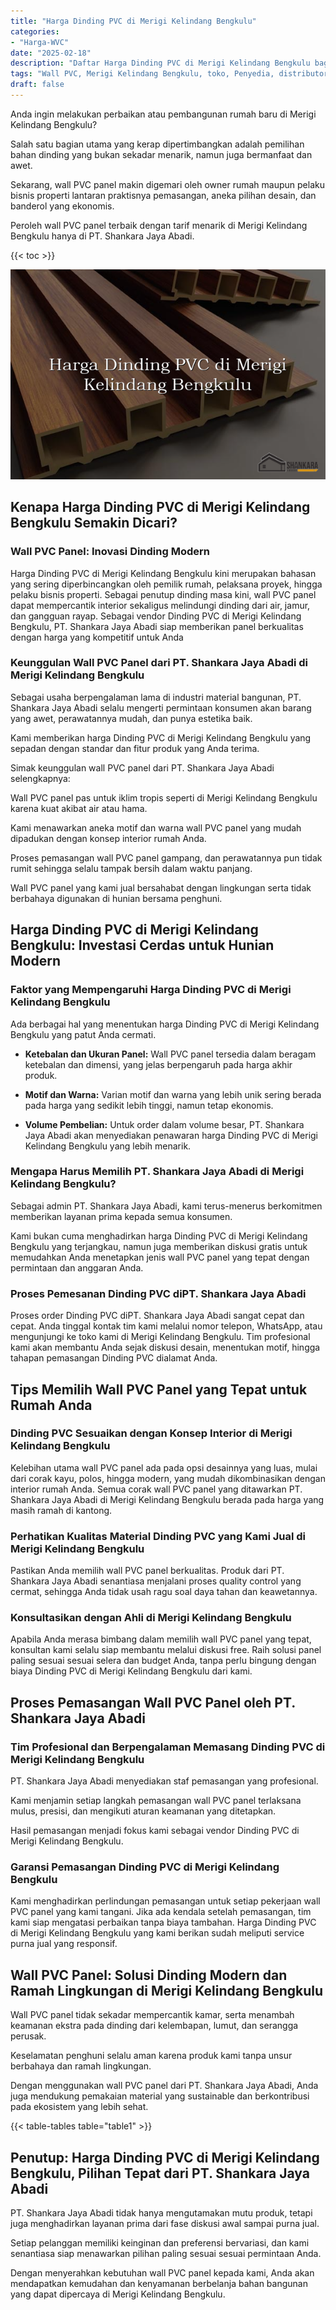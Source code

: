 ```yaml
---
title: "Harga Dinding PVC di Merigi Kelindang Bengkulu"
categories: 
- "Harga-WVC"
date: "2025-02-18"
description: "Daftar Harga Dinding PVC di Merigi Kelindang Bengkulu bagi rumah, kantor, dan toko. Panel berkualitas, variasi motif, variasi warna elegan, beserta jasa instalasi dikerjakan oleh tim berpengalaman serta kepastian resmi!|Servis penyediaan Dinding PVC di Merigi Kelindang Bengkulu bagi kebutuhan rumah, perkantoran, maupun ritel, dengan produk terbaik dan penempatan oleh teknisi berpengalaman dan garansi resmi.|Pilihan Dinding PVC di Merigi Kelindang Bengkulu yang andal untuk tempat tinggal, perkantoran, serta ritel, bersama material berkualitas dan pemasangan ditangani oleh tim ahli serta jaminan resmi.|Penjualan Dinding PVC di Merigi Kelindang Bengkulu untuk rumah, office, dan gerai, dengan panel berkualitas dan instalasi ditangani oleh tim ahli, disertai beserta jaminan resmi.}"
tags: "Wall PVC, Merigi Kelindang Bengkulu, toko, Penyedia, distributor"
draft: false
---
```


Anda ingin melakukan perbaikan atau pembangunan rumah baru di Merigi Kelindang Bengkulu?

Salah satu bagian utama yang kerap dipertimbangkan adalah pemilihan bahan dinding yang bukan sekadar menarik, namun juga bermanfaat dan awet.

Sekarang, wall PVC panel makin digemari oleh owner rumah maupun pelaku bisnis properti lantaran praktisnya pemasangan, aneka pilihan desain, dan banderol yang ekonomis.

Peroleh wall PVC panel terbaik dengan tarif menarik di Merigi Kelindang Bengkulu hanya di PT. Shankara Jaya Abadi.

{{< toc >}}

![Harga Dinding PVC di Merigi Kelindang Bengkulu](/images/Harga-WVC/Harga-Dinding-PVC-di-Merigi-Kelindang-Bengkulu.png)


## Kenapa Harga Dinding PVC di Merigi Kelindang Bengkulu Semakin Dicari?

### Wall PVC Panel: Inovasi Dinding Modern

Harga Dinding PVC di Merigi Kelindang Bengkulu kini merupakan bahasan yang sering diperbincangkan oleh pemilik rumah, pelaksana proyek, hingga pelaku bisnis properti. Sebagai penutup dinding masa kini, wall PVC panel dapat mempercantik interior sekaligus melindungi dinding dari air, jamur, dan gangguan rayap. Sebagai vendor Dinding PVC di Merigi Kelindang Bengkulu, PT. Shankara Jaya Abadi siap memberikan panel berkualitas dengan harga yang kompetitif untuk Anda

### Keunggulan Wall PVC Panel dari PT. Shankara Jaya Abadi di Merigi Kelindang Bengkulu

Sebagai usaha berpengalaman lama di industri material bangunan, PT. Shankara Jaya Abadi selalu mengerti permintaan konsumen akan barang yang awet, perawatannya mudah, dan punya estetika baik.

Kami memberikan harga Dinding PVC di Merigi Kelindang Bengkulu yang sepadan dengan standar dan fitur produk yang Anda terima.

Simak keunggulan wall PVC panel dari PT. Shankara Jaya Abadi selengkapnya:

Wall PVC panel pas untuk iklim tropis seperti di Merigi Kelindang Bengkulu karena kuat akibat air atau hama.

Kami menawarkan aneka motif dan warna wall PVC panel yang mudah dipadukan dengan konsep interior rumah Anda.

Proses pemasangan wall PVC panel gampang, dan perawatannya pun tidak rumit sehingga selalu tampak bersih dalam waktu panjang.

Wall PVC panel yang kami jual bersahabat dengan lingkungan serta tidak berbahaya digunakan di hunian bersama penghuni.

## Harga Dinding PVC di Merigi Kelindang Bengkulu: Investasi Cerdas untuk Hunian Modern

### Faktor yang Mempengaruhi Harga Dinding PVC di Merigi Kelindang Bengkulu

Ada berbagai hal yang menentukan harga Dinding PVC di Merigi Kelindang Bengkulu yang patut Anda cermati.

- **Ketebalan dan Ukuran Panel:** Wall PVC panel tersedia dalam beragam ketebalan dan dimensi, yang jelas berpengaruh pada harga akhir produk.

- **Motif dan Warna:** Varian motif dan warna yang lebih unik sering berada pada harga yang sedikit lebih tinggi, namun tetap ekonomis.

- **Volume Pembelian:** Untuk order dalam volume besar, PT. Shankara Jaya Abadi akan menyediakan penawaran harga Dinding PVC di Merigi Kelindang Bengkulu yang lebih menarik.

### Mengapa Harus Memilih PT. Shankara Jaya Abadi di Merigi Kelindang Bengkulu?

Sebagai admin PT. Shankara Jaya Abadi, kami terus-menerus berkomitmen memberikan layanan prima kepada semua konsumen.

Kami bukan cuma menghadirkan harga Dinding PVC di Merigi Kelindang Bengkulu yang terjangkau, namun juga memberikan diskusi gratis untuk memudahkan Anda menetapkan jenis wall PVC panel yang tepat dengan permintaan dan anggaran Anda.

### Proses Pemesanan Dinding PVC diPT. Shankara Jaya Abadi

Proses order Dinding PVC diPT. Shankara Jaya Abadi sangat cepat dan cepat. Anda tinggal kontak tim kami melalui nomor telepon, WhatsApp, atau mengunjungi ke toko kami di Merigi Kelindang Bengkulu. Tim profesional kami akan membantu Anda sejak diskusi desain, menentukan motif, hingga tahapan pemasangan Dinding PVC dialamat Anda.

## Tips Memilih Wall PVC Panel yang Tepat untuk Rumah Anda

### Dinding PVC Sesuaikan dengan Konsep Interior di Merigi Kelindang Bengkulu

Kelebihan utama wall PVC panel ada pada opsi desainnya yang luas, mulai dari corak kayu, polos, hingga modern, yang mudah dikombinasikan dengan interior rumah Anda. Semua corak wall PVC panel yang ditawarkan PT. Shankara Jaya Abadi di Merigi Kelindang Bengkulu berada pada harga yang masih ramah di kantong.

### Perhatikan Kualitas Material Dinding PVC yang Kami Jual di Merigi Kelindang Bengkulu

Pastikan Anda memilih wall PVC panel berkualitas. Produk dari PT. Shankara Jaya Abadi senantiasa menjalani proses quality control yang cermat, sehingga Anda tidak usah ragu soal daya tahan dan keawetannya.

### Konsultasikan dengan Ahli di Merigi Kelindang Bengkulu

Apabila Anda merasa bimbang dalam memilih wall PVC panel yang tepat, konsultan kami selalu siap membantu melalui diskusi free. Raih solusi panel paling sesuai sesuai selera dan budget Anda, tanpa perlu bingung dengan biaya Dinding PVC di Merigi Kelindang Bengkulu dari kami.

## Proses Pemasangan Wall PVC Panel oleh PT. Shankara Jaya Abadi

### Tim Profesional dan Berpengalaman Memasang Dinding PVC di Merigi Kelindang Bengkulu

PT. Shankara Jaya Abadi menyediakan staf pemasangan yang profesional.

Kami menjamin setiap langkah pemasangan wall PVC panel terlaksana mulus, presisi, dan mengikuti aturan keamanan yang ditetapkan.

Hasil pemasangan menjadi fokus kami sebagai vendor Dinding PVC di Merigi Kelindang Bengkulu.

### Garansi Pemasangan Dinding PVC di Merigi Kelindang Bengkulu

Kami menghadirkan perlindungan pemasangan untuk setiap pekerjaan wall PVC panel yang kami tangani. Jika ada kendala setelah pemasangan, tim kami siap mengatasi perbaikan tanpa biaya tambahan. Harga Dinding PVC di Merigi Kelindang Bengkulu yang kami berikan sudah meliputi service purna jual yang responsif.

## Wall PVC Panel: Solusi Dinding Modern dan Ramah Lingkungan di Merigi Kelindang Bengkulu

Wall PVC panel tidak sekadar mempercantik kamar, serta menambah keamanan ekstra pada dinding dari kelembapan, lumut, dan serangga perusak.

Keselamatan penghuni selalu aman karena produk kami tanpa unsur berbahaya dan ramah lingkungan.

Dengan menggunakan wall PVC panel dari PT. Shankara Jaya Abadi, Anda juga mendukung pemakaian material yang sustainable dan berkontribusi pada ekosistem yang lebih sehat.

{{< table-tables table="table1" >}}

## Penutup: Harga Dinding PVC di Merigi Kelindang Bengkulu, Pilihan Tepat dari PT. Shankara Jaya Abadi

PT. Shankara Jaya Abadi tidak hanya mengutamakan mutu produk, tetapi juga menghadirkan layanan prima dari fase diskusi awal sampai purna jual.

Setiap pelanggan memiliki keinginan dan preferensi bervariasi, dan kami senantiasa siap menawarkan pilihan paling sesuai sesuai permintaan Anda.

Dengan menyerahkan kebutuhan wall PVC panel kepada kami, Anda akan mendapatkan kemudahan dan kenyamanan berbelanja bahan bangunan yang dapat dipercaya di Merigi Kelindang Bengkulu.